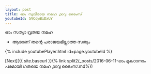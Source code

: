 ```yaml
---
layout: post
title: ഓം സുവീരായ നമഹ ൧൦൮ ടൈംസ്
youtubeId: 5VCqwBiDxUY
---
```

 
 
 ഓം സത്യാ വ്രതയ നമഹ 
 
 -  ആരാണ് തന്റെ പരാജയമില്ലാത്ത സത്യം 
 
  
 
  
 
 
 
 
 
 


{% include youtubePlayer.html id=page.youtubeId %}
 
[Next]({{ site.baseurl }}{% link  split2/_posts/2016-06-11-ഓം മുകഠാനാം പരമായി ഗതയെ നമഹ ൧൦൮ ടൈംസ്.md%})
 
